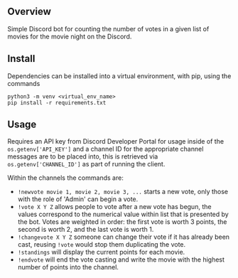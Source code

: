 ## Overview

Simple Discord bot for counting the number of votes in a given list of movies for the movie night on the Discord.

## Install

Dependencies can be installed into a virtual environment, with pip, using the commands

```
python3 -m venv <virtual_env_name>
pip install -r requirements.txt
```

## Usage

Requires an API key from Discord Developer Portal for usage inside of the `os.getenv['API_KEY']` and a channel ID for the appropriate channel messages are to be placed into, this is retrieved via `os.getenv['CHANNEL_ID']` as part of running the client.

Within the channels the commands are:

* `!newvote movie 1, movie 2, movie 3, ...` starts a new vote, only those with the role of 'Admin' can begin a vote.
* `!vote X Y Z` allows people to vote after a new vote has begun, the values correspond to the numerical value within list that is presented by the bot. Votes are weighted in order: the first vote is worth 3 points, the second is worth 2, and the last vote is worth 1.
* `!changevote X Y Z` someone can change their vote if it has already been cast, reusing `!vote` would stop them duplicating the vote.
* `!standings` will display the current points for each movie.
* `!endvote` will end the vote casting and write the movie with the highest number of points into the channel.
